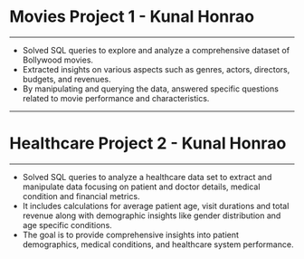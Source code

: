 # Movies Project 1 - Kunal Honrao
---
- Solved SQL queries to explore and analyze a comprehensive dataset of Bollywood movies.
- Extracted insights on various aspects such as genres, actors, directors, budgets, and revenues.
- By manipulating and querying the data, answered specific questions related to movie performance and characteristics.
---

# Healthcare Project 2 - Kunal Honrao
---
- Solved SQL queries to analyze a healthcare data set to extract and manipulate data focusing on patient and doctor details, medical condition and financial metrics.
- It includes calculations for average patient age, visit durations and total revenue along with demographic insights like gender distribution and age specific 
  conditions.
- The goal is to provide comprehensive insights into patient demographics, medical conditions, and healthcare system performance.
